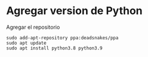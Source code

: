 # Agregar version de Python

Agregar el repositorio

    sudo add-apt-repository ppa:deadsnakes/ppa
    sudo apt update
    sudo apt install python3.8 python3.9

